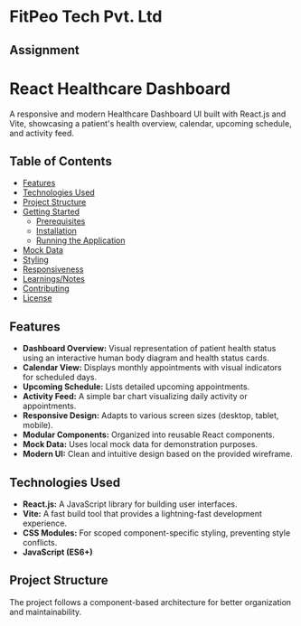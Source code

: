 # FitPeo Tech Pvt. Ltd
## Assignment
# React Healthcare Dashboard

A responsive and modern Healthcare Dashboard UI built with React.js and Vite, showcasing a patient's health overview, calendar, upcoming schedule, and activity feed.

## Table of Contents

- [Features](#features)
- [Technologies Used](#technologies-used)
- [Project Structure](#project-structure)
- [Getting Started](#getting-started)
  - [Prerequisites](#prerequisites)
  - [Installation](#installation)
  - [Running the Application](#running-the-application)
- [Mock Data](#mock-data)
- [Styling](#styling)
- [Responsiveness](#responsiveness)
- [Learnings/Notes](#learningsnotes)
- [Contributing](#contributing)
- [License](#license)

## Features

* **Dashboard Overview:** Visual representation of patient health status using an interactive human body diagram and health status cards.
* **Calendar View:** Displays monthly appointments with visual indicators for scheduled days.
* **Upcoming Schedule:** Lists detailed upcoming appointments.
* **Activity Feed:** A simple bar chart visualizing daily activity or appointments.
* **Responsive Design:** Adapts to various screen sizes (desktop, tablet, mobile).
* **Modular Components:** Organized into reusable React components.
* **Mock Data:** Uses local mock data for demonstration purposes.
* **Modern UI:** Clean and intuitive design based on the provided wireframe.

## Technologies Used

* **React.js:** A JavaScript library for building user interfaces.
* **Vite:** A fast build tool that provides a lightning-fast development experience.
* **CSS Modules:** For scoped component-specific styling, preventing style conflicts.
* **JavaScript (ES6+)**

## Project Structure

The project follows a component-based architecture for better organization and maintainability.